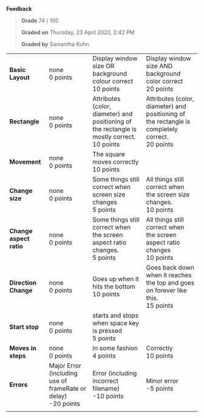 **Feedback**

> **Grade** 74 / 100
>
> **Graded on** Thursday, 23 April 2020, 2:42 PM
>
> **Graded by** Samantha Kuhn

|||||
| :--- | :--- | :--- | :--- |
| **Basic Layout** | none<br>0 points | Display window size OR background colour correct<br>10 points | Display window size AND background color correct<br>20 points |
| **Rectangle** | none<br>0 points | Attributes (color, diameter) and positioning of the rectangle is mostly correct.<br>10 points | Attributes (color, diameter) and positioning of the rectangle is completely correct.<br>20 points |
| **Movement** | none<br>0 points | The square moves correctly<br>10 points | |
| **Change size** | none<br>0 points | Some things still correct when screen size changes<br>5 points | All things still correct when the screen size changes.<br>10 points |
| **Change aspect ratio** | none<br>0 points | Some things still correct when the screen aspect ratio changes.<br>5 points | All things still correct when the screen aspect ratio changes<br>10 points |
| **Direction Change** | none<br>0 points | Goes up when it hits the bottom<br>10 points | Goes back down when it reaches the top and goes on forever like this.<br>15 points |
| **Start stop** | none<br>0 points | starts and stops when space key is pressed<br>5 points | |
| **Moves in steps** | none<br>0 points | In some fashion<br>4 points | Correctly<br>10 points |
| **Errors** | Major Error (including use of frameRate or delay)<br>-20 points | Error (including incorrect filename)<br>-10 points | Minor error<br>-5 points | No errors<br>0 points |
|||||
